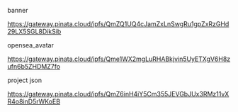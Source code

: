 banner

https://gateway.pinata.cloud/ipfs/QmZQ1UQ4cJamZxLnSwgRu1gpZxRzGHd29LX5SGL8DikSib

opensea_avatar

https://gateway.pinata.cloud/ipfs/Qme1WX2mgLuRHABkjvin5UyETXgV6H8zufn6b5ZHDMZ7fo

project json

https://gateway.pinata.cloud/ipfs/QmZ6inH4iY5Cm355JEVGbJUx3RMz11vXR4o8inD5rWKoEB



